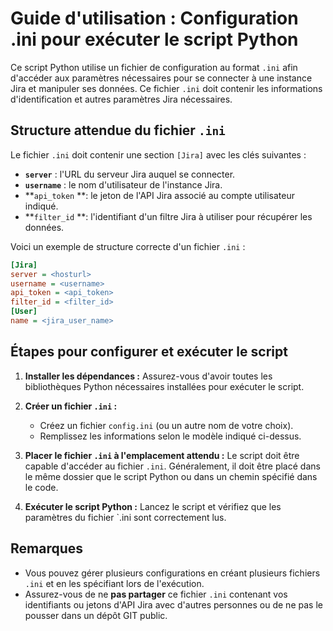 # Guide d'utilisation : Configuration .ini pour exécuter le script Python
Ce script Python utilise un fichier de configuration au format `.ini` afin d'accéder aux paramètres nécessaires pour se connecter à une instance Jira et manipuler ses données. Ce fichier `.ini` doit contenir les informations d'identification et autres paramètres Jira nécessaires.
## Structure attendue du fichier `.ini`
Le fichier `.ini` doit contenir une section `[Jira]` avec les clés suivantes :
- **`server`** : l'URL du serveur Jira auquel se connecter.
- **`username`** : le nom d'utilisateur de l'instance Jira.
- **`api_token` **: le jeton de l'API Jira associé au compte utilisateur indiqué.
- **`filter_id` **: l'identifiant d'un filtre Jira à utiliser pour récupérer les données.

Voici un exemple de structure correcte d'un fichier `.ini` :
``` ini
[Jira]
server = <hosturl>
username = <username>
api_token = <api_token>
filter_id = <filter_id>
[User]
name = <jira_user_name>
```

## Étapes pour configurer et exécuter le script
1. **Installer les dépendances :** Assurez-vous d'avoir toutes les bibliothèques Python nécessaires installées pour exécuter le script.
2. **Créer un fichier `.ini` :**
    - Créez un fichier `config.ini` (ou un autre nom de votre choix).
    - Remplissez les informations selon le modèle indiqué ci-dessus.

3. **Placer le fichier `.ini` à l'emplacement attendu :** Le script doit être capable d'accéder au fichier `.ini`. Généralement, il doit être placé dans le même dossier que le script Python ou dans un chemin spécifié dans le code.
4. **Exécuter le script Python :** Lancez le script et vérifiez que les paramètres du fichier `.ini sont correctement lus.

## Remarques
- Vous pouvez gérer plusieurs configurations en créant plusieurs fichiers `.ini` et en les spécifiant lors de l'exécution.
- Assurez-vous de ne **pas partager** ce fichier `.ini` contenant vos identifiants ou jetons d'API Jira avec d'autres personnes ou de ne pas le pousser dans un dépôt GIT public.
